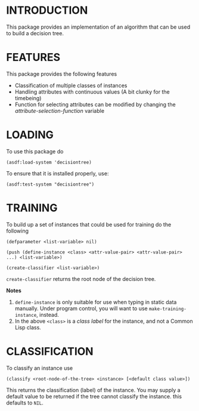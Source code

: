 # INTRODUCTION
This package provides an implementation of an algorithm that can be used to build a decision tree.


# FEATURES

This package provides the following features

* Classification of multiple classes of instances
* Handling attributes with continuous values (A bit clunky for the timebeing)
* Function for selecting attributes can be modified by changing the *attribute-selection-function* variable

# LOADING

To use this package do

    (asdf:load-system 'decisiontree)
   
To ensure that it is installed properly, use:

    (asdf:test-system "decisiontree")

# TRAINING

To build up a set of instances that could be used for training do the following

    (defparameter <list-variable> nil)

    (push (define-instance <class> <attr-value-pair> <attr-value-pair> ...) <list-variable>)

    (create-classifier <list-variable>)

`create-classifier` returns the root node of the decision tree.

**Notes** 

1. `define-instance` is only suitable for use when typing in static data manually. Under program control, you will want to use `make-training-instance`, instead.
2. In the above `<class>` is a *class label* for the instance, and not a Common Lisp class.


# CLASSIFICATION

To classify an instance use 

    (classify <root-node-of-the-tree> <instance> [<default class value>])

This returns the classification (label) of the instance.  You may supply a default value to be returned if the tree cannot classify the instance.  this defaults to `NIL`.

